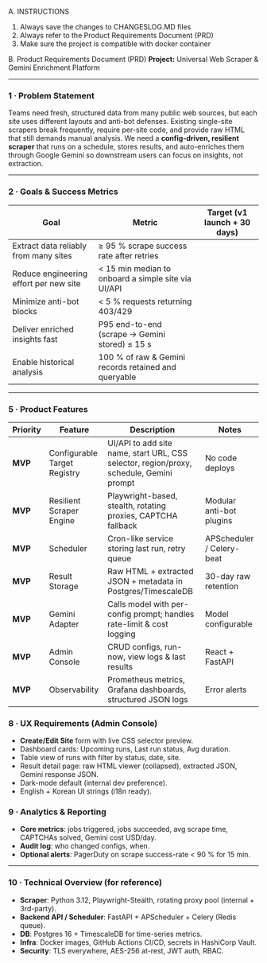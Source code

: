 A. INSTRUCTIONS
1. Always save the changes to CHANGESLOG.MD files
2. Always refer to the Product Requirements Document (PRD)
3. Make sure the project is compatible with docker container

B. Product Requirements Document (PRD)
**Project:** Universal Web Scraper & Gemini Enrichment Platform

---

### 1 · Problem Statement

Teams need fresh, structured data from many public web sources, but each site uses different layouts and anti-bot defenses. Existing single-site scrapers break frequently, require per-site code, and provide raw HTML that still demands manual analysis. We need a **config-driven, resilient scraper** that runs on a schedule, stores results, and auto-enriches them through Google Gemini so downstream users can focus on insights, not extraction.

---

### 2 · Goals & Success Metrics

| Goal                                   | Metric                                               | Target (v1 launch + 30 days) |
| -------------------------------------- | ---------------------------------------------------- | ---------------------------- |
| Extract data reliably from many sites  | ≥ 95 % scrape success rate after retries             |                              |
| Reduce engineering effort per new site | < 15 min median to onboard a simple site via UI/API  |                              |
| Minimize anti-bot blocks               | < 5 % requests returning 403/429                     |                              |
| Deliver enriched insights fast         | P95 end-to-end (scrape → Gemini stored) ≤ 15 s       |                              |
| Enable historical analysis             | 100 % of raw & Gemini records retained and queryable |                              |
---
### 5 · Product Features

| Priority | Feature                      | Description                                                                             | Notes                     |
| -------- | ---------------------------- | --------------------------------------------------------------------------------------- | ------------------------- |
| **MVP**  | Configurable Target Registry | UI/API to add site name, start URL, CSS selector, region/proxy, schedule, Gemini prompt | No code deploys           |
| **MVP**  | Resilient Scraper Engine     | Playwright-based, stealth, rotating proxies, CAPTCHA fallback                           | Modular anti-bot plugins  |
| **MVP**  | Scheduler                    | Cron-like service storing last run, retry queue                                         | APScheduler / Celery-beat |
| **MVP**  | Result Storage               | Raw HTML + extracted JSON + metadata in Postgres/TimescaleDB                            | 30-day raw retention      |
| **MVP**  | Gemini Adapter               | Calls model with per-config prompt; handles rate-limit & cost logging                   | Model configurable        |
| **MVP**  | Admin Console                | CRUD configs, run-now, view logs & last results                                         | React + FastAPI           |
| **MVP**  | Observability                | Prometheus metrics, Grafana dashboards, structured JSON logs                            | Error alerts              |

### 8 · UX Requirements (Admin Console)

* **Create/Edit Site** form with live CSS selector preview.
* Dashboard cards: Upcoming runs, Last run status, Avg duration.
* Table view of runs with filter by status, date, site.
* Result detail page: raw HTML viewer (collapsed), extracted JSON, Gemini response JSON.
* Dark-mode default (internal dev preference).
* English + Korean UI strings (i18n ready).

### 9 · Analytics & Reporting

* **Core metrics**: jobs triggered, jobs succeeded, avg scrape time, CAPTCHAs solved, Gemini cost USD/day.
* **Audit log**: who changed configs, when.
* **Optional alerts**: PagerDuty on scrape success-rate < 90 % for 15 min.

---

### 10 · Technical Overview (for reference)

* **Scraper**: Python 3.12, Playwright-Stealth, rotating proxy pool (internal + 3rd-party).
* **Backend API / Scheduler**: FastAPI + APScheduler + Celery (Redis queue).
* **DB**: Postgres 16 + TimescaleDB for time-series metrics.
* **Infra**: Docker images, GitHub Actions CI/CD, secrets in HashiCorp Vault.
* **Security**: TLS everywhere, AES-256 at-rest, JWT auth, RBAC.
